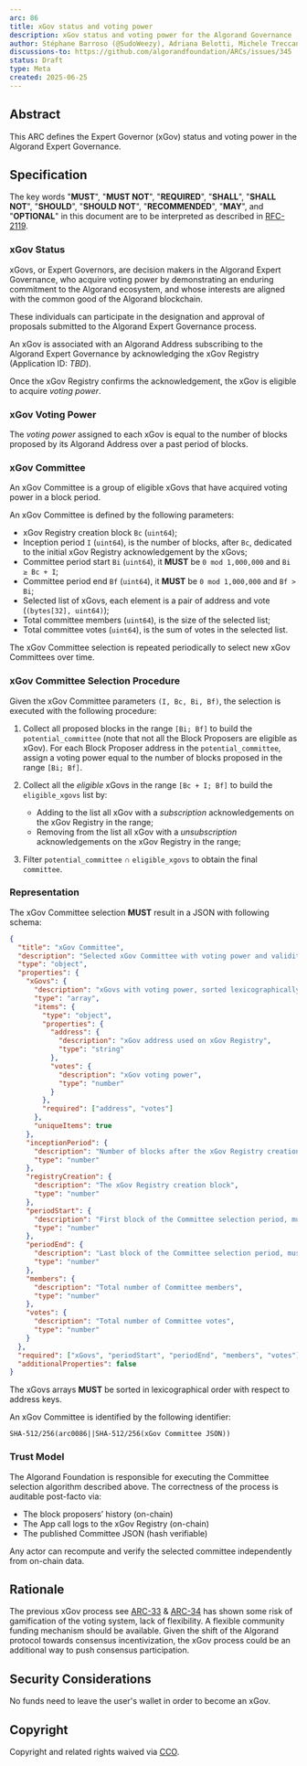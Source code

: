 ```yaml
---
arc: 86
title: xGov status and voting power
description: xGov status and voting power for the Algorand Governance
author: Stéphane Barroso (@SudoWeezy), Adriana Belotti, Michele Treccani, Cosimo Bassi
discussions-to: https://github.com/algorandfoundation/ARCs/issues/345
status: Draft
type: Meta
created: 2025-06-25
---
```


## Abstract

This ARC defines the Expert Governor (xGov) status and voting power in the Algorand Expert Governance.

## Specification

The key words "**MUST**", "**MUST NOT**", "**REQUIRED**", "**SHALL**", "**SHALL NOT**", "**SHOULD**", "**SHOULD NOT**", "**RECOMMENDED**", "**MAY**", and "**OPTIONAL**" in this document are to be interpreted as described in <a href="https://www.ietf.org/rfc/rfc2119.txt">RFC-2119</a>.

### xGov Status

xGovs, or Expert Governors, are decision makers in the Algorand Expert Governance, who acquire voting power by demonstrating an enduring commitment to the Algorand ecosystem, and whose interests are aligned with the common good of the Algorand blockchain.

These individuals can participate in the designation and approval of proposals submitted to the Algorand Expert Governance process.

An xGov is associated with an Algorand Address subscribing to the Algorand Expert Governance by acknowledging the xGov Registry (Application ID: _TBD_).

Once the xGov Registry confirms the acknowledgement, the xGov is eligible to acquire _voting power_.

### xGov Voting Power

The _voting power_ assigned to each xGov is equal to the number of blocks proposed by its Algorand Address over a past period of blocks.

### xGov Committee

An xGov Committee is a group of eligible xGovs that have acquired voting power in a block period.

An xGov Committee is defined by the following parameters:

- xGov Registry creation block `Bc` (`uint64`);
- Inception period `I` (`uint64`), is the number of blocks, after `Bc`, dedicated to the initial xGov Registry acknowledgement by the xGovs;
- Committee period start `Bi` (`uint64`), it **MUST** be `0 mod 1,000,000` and `Bi ≥ Bc + I`;
- Committee period end `Bf` (`uint64`), it **MUST** be `0 mod 1,000,000` and `Bf > Bi`;
- Selected list of xGovs, each element is a pair of address and vote (`(bytes[32], uint64)`);
- Total committee members (`uint64`), is the size of the selected list; 
- Total committee votes (`uint64`), is the sum of votes in the selected list.

The xGov Committee selection is repeated periodically to select new xGov Committees over time.

### xGov Committee Selection Procedure

Given the xGov Committee parameters `(I, Bc, Bi, Bf)`, the selection is executed with the following procedure:

1. Collect all proposed blocks in the range `[Bi; Bf]` to build the `potential_committee` (note that not all the Block Proposers are eligible as xGov). For each Block Proposer address in the `potential_committee`, assign a voting power equal to the number of blocks proposed in the range `[Bi; Bf]`.

2. Collect all the _eligible_ xGovs in the range `[Bc + I; Bf]` to build the `eligible_xgovs` list by:
    - Adding to the list all xGov with a _subscription_ acknowledgements on the xGov Registry in the range;
    - Removing from the list all xGov with a _unsubscription_ acknowledgements on the xGov Registry in the range;

3. Filter `potential_committee` ∩ `eligible_xgovs` to obtain the final `committee`.

### Representation

The xGov Committee selection **MUST** result in a JSON with following schema:

```json
{
  "title": "xGov Committee",
  "description": "Selected xGov Committee with voting power and validity",
  "type": "object",
  "properties": {
    "xGovs": {
      "description": "xGovs with voting power, sorted lexicographically with respect to addresses",
      "type": "array",
      "items": {
        "type": "object",
        "properties": {
          "address": {
            "description": "xGov address used on xGov Registry",
            "type": "string"
          },
          "votes": {
            "description": "xGov voting power",
            "type": "number"
          }
        },
        "required": ["address", "votes"]
      },
      "uniqueItems": true
    },
    "inceptionPeriod": {
      "description": "Number of blocks after the xGov Registry creation block, reserved to the first xGov onboarding",
      "type": "number"
    },
    "registryCreation": {
      "description": "The xGov Registry creation block",
      "type": "number"
    },
    "periodStart": {
      "description": "First block of the Committee selection period, must ≡ 0 mod 1,000,000 and greater than registryCreation + inceptionPeriod",
      "type": "number"
    },
    "periodEnd": {
      "description": "Last block of the Committee selection period, must ≡ 0 mod 1,000,000 and greater than periodStart",
      "type": "number"
    },
    "members": {
      "description": "Total number of Committee members",
      "type": "number"
    },
    "votes": {
      "description": "Total number of Committee votes",
      "type": "number"
    }
  },
  "required": ["xGovs", "periodStart", "periodEnd", "members", "votes"],
  "additionalProperties": false
}
```

The xGovs arrays **MUST** be sorted in lexicographical order with respect to address keys. 

An xGov Committee is identified by the following identifier:

`SHA-512/256(arc0086||SHA-512/256(xGov Committee JSON))`

### Trust Model

The Algorand Foundation is responsible for executing the Committee selection algorithm described above. The correctness of the process is auditable post-facto via:

- The block proposers’ history (on-chain)
- The App call logs to the xGov Registry (on-chain)
- The published Committee JSON (hash verifiable)

Any actor can recompute and verify the selected committee independently from on-chain data.

## Rationale

The previous xGov process see [ARC-33](./arc-0033.md) & [ARC-34](./arc-0034.md) has shown some risk of gamification of the voting system, lack of flexibility.
A flexible community funding mechanism should be available.
Given the shift of the Algorand protocol towards consensus incentivization, the xGov process could be an additional way to push consensus participation.

## Security Considerations

No funds need to leave the user's wallet in order to become an xGov.

## Copyright

Copyright and related rights waived via <a href="https://creativecommons.org/publicdomain/zero/1.0/">CCO</a>.
